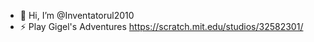 - 👋 Hi, I’m @Inventatorul2010
- ⚡ Play Gigel's Adventures https://scratch.mit.edu/studios/32582301/

<!---
Inventatorul2010/Inventatorul2010 is a ✨ special ✨ repository because its `README.md` (this file) appears on your GitHub profile.
You can click the Preview link to take a look at your changes.
--->
